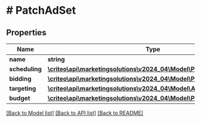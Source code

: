 # # PatchAdSet

## Properties

Name | Type | Description | Notes
------------ | ------------- | ------------- | -------------
**name** | **string** |  | [optional]
**scheduling** | [**\criteo\api\marketingsolutions\v2024_04\Model\PatchAdSetScheduling**](PatchAdSetScheduling.md) |  | [optional]
**bidding** | [**\criteo\api\marketingsolutions\v2024_04\Model\PatchAdSetBidding**](PatchAdSetBidding.md) |  | [optional]
**targeting** | [**\criteo\api\marketingsolutions\v2024_04\Model\AdSetTargeting**](AdSetTargeting.md) |  | [optional]
**budget** | [**\criteo\api\marketingsolutions\v2024_04\Model\PatchAdSetBudget**](PatchAdSetBudget.md) |  | [optional]

[[Back to Model list]](../../README.md#models) [[Back to API list]](../../README.md#endpoints) [[Back to README]](../../README.md)
